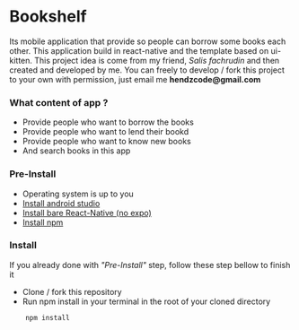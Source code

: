 # Bookshelf
Its mobile application that provide so people can borrow some books each other. This application build in react-native and the template based on ui-kitten. This project idea is come from my friend, _Salis fachrudin_ and then created and developed by me. You can freely to develop / fork this project to your own with permission, just email me __hendzcode@gmail.com__

### __What content of app ?__
* Provide people who want to borrow the books
* Provide people who want to lend their bookd
* Provide people who want to know new books
* And search books in this app

### __Pre-Install__
* Operating system is up to you 
* [Install android studio](https://developer.android.com/studio/install)
* [Install bare React-Native (no expo)](https://reactnative.dev/docs/getting-started)
* [Install npm](https://nodejs.org/en/download/)

### __Install__
If you already done with _"Pre-Install"_ step, follow these step bellow to finish it
* Clone / fork this repository
* Run npm install in your terminal in the root of your cloned directory
```
    npm install
```